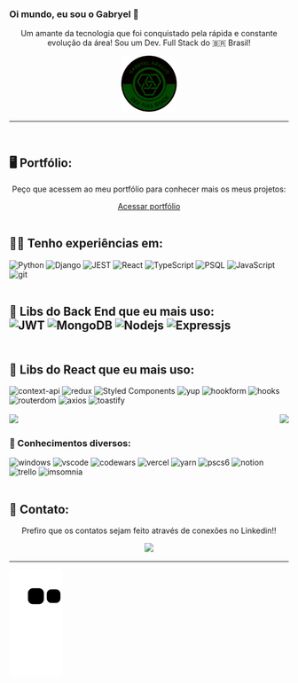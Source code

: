 ### Oi mundo, eu sou o Gabryel 👋
<div align="center" width="50">
<p>
  Um amante da tecnologia que foi conquistado pela rápida e constante evolução da área!
  Sou um Dev. Full Stack do 🇧🇷 Brasil!
</p>
<img src="./gabryeldev_logo.png" href="https://portfolio-gbr.vercel.app/" alt="CoDiNg RocKs"  width="20%" />
</div>
<hr />
<br>
<h2> 🖥 Portfólio: </h2>
<div align="center" width="50">
  <p>Peço que acessem ao meu portfólio para conhecer mais os meus projetos:</p>
  <a href="https://portfolio-gbr.vercel.app/landing">Acessar portfólio</a>
</div>
<br>
<h2> 👨‍💻 Tenho experiências em: </h2>
<div>
<img height="20em" alt="Python" src="https://img.shields.io/badge/Python-3776AB?style=for-the-badge&logo=python&logoColor=white" />
<img height="20em" alt="Django" src="https://img.shields.io/badge/Django-092E20?style=for-the-badge&logo=django&logoColor=white" />
<img height="20em" alt="JEST" src="https://img.shields.io/badge/Jest-323330?style=for-the-badge&logo=Jest&logoColor=white" />
<img height="20em" alt="React" src="https://img.shields.io/badge/-React-45b8d8?style=flat-square&logo=react&logoColor=white" />
<img height="20em" alt="TypeScript" src="https://img.shields.io/badge/-TypeScript-007ACC?style=flat-square&logo=typescript&logoColor=white" />
<img height="20em" alt="PSQL" src="https://img.shields.io/badge/PostgreSQL-316192?style=for-the-badge&logo=postgresql&logoColor=white" />
<img height="20em" alt="JavaScript" src="https://img.shields.io/badge/JavaScript-323330?style=for-the-badge&logo=javascript&logoColor=F7DF1E">
<img height="20em" alt="git" src="https://img.shields.io/badge/-Git-F05032?style=flat-square&logo=git&logoColor=white" />
</div>
<br>
<h2> 📂 Libs do Back End que eu mais uso:</>
<div>
<img height="20em" alt="JWT" src="https://img.shields.io/badge/json%20web%20tokens-323330?style=for-the-badge&logo=json-web-tokens&logoColor=pink" />
<img height="20em" alt="MongoDB" src="https://img.shields.io/badge/-MongoDB-13aa52?style=flat-square&logo=mongodb&logoColor=white" />
<img height="20em" alt="Nodejs" src="https://img.shields.io/badge/-Nodejs-43853d?style=flat-square&logo=Node.js&logoColor=white" />
<img height="20em" alt="Expressjs" src="https://img.shields.io/badge/Express.js-404D59?style=for-the-badge"/>
</div>
<br>
<h2> 📂 Libs do React que eu mais uso:</h2>
<div>
<img height="20em" alt="context-api" src="https://img.shields.io/badge/Context--Api-563D7C?style=for-the-badge&logo=react&logoColor=black" />
<img height="20em" alt="redux" src="https://img.shields.io/badge/Redux-27338e?style=for-the-badge&logo=redux&logoColor=white" />
<img height="20em" alt="Styled Components" src="https://img.shields.io/badge/-Styled_Components-db7092?style=flat-square&logo=styled-components&logoColor=white" />
<img height="20em" alt="yup" src="https://img.shields.io/badge/Yup-purple?style=for-the-badge&logo=npm&logoColor=white" />
<img height="20em" alt="hookform" src="https://img.shields.io/badge/React--Hook--Form-gold?style=for-the-badge&logo=react&logoColor=black" />
<img height="20em" alt="hooks" src="https://img.shields.io/badge/React--Hooks-red?style=for-the-badge&logo=react&logoColor=white" />
<img height="20em" alt="routerdom" src="https://img.shields.io/badge/React_Router-CA4245?style=for-the-badge&logo=react-router&logoColor=white" />
<img height="20em" alt="axios" src="https://img.shields.io/badge/Axios-black?style=for-the-badge&logo=react&logoColor=white" />
<img height="20em" alt="toastify" src="https://img.shields.io/badge/Toastify-352341?style=for-the-badge&logo=react&logoColor=white" />
</div>
<br>

<div>
  <img  height="150em" src="https://github-readme-stats.vercel.app/api?username=gabryelmaraujo&show_icons=true&theme=midnight-purple&include_all_commits=true&count_private=true"/>
  <img align="right" height="150em" src="https://github-readme-stats.vercel.app/api/top-langs/?username=gabryelmaraujo&layout=compact&langs_count=16&theme=midnight-purple"/>
</div>

<h3> 📂 Conhecimentos diversos:</h3>
<div>
<img height="20em" alt="windows" src="https://img.shields.io/badge/Windows-0078D6?style=for-the-badge&logo=windows&logoColor=white" />
<img height="20em" alt="vscode" src="https://img.shields.io/badge/Visual_Studio_Code-0078D4?style=for-the-badge&logo=visual%20studio%20code&logoColor=white" />
<img height="20em" alt="codewars" src="https://img.shields.io/badge/Codewars-B1361E?style=for-the-badge&logo=Codewars&logoColor=white" />
<img height="20em" alt="vercel" src="https://img.shields.io/badge/Vercel-444?style=for-the-badge&logo=vercel&logoColor=white" />
<img height="20em" alt="yarn" src="https://img.shields.io/badge/Yarn-purple.svg?&style=for-the-badge&logo=yarn&logoColor=white" />
<img height="20em" alt="pscs6" src="https://img.shields.io/badge/Photoshop-blue?style=for-the-badge&logo=adobe-photoshop&logoColor=white" />
<img height="20em" alt="notion" src="https://img.shields.io/badge/Notion-black.svg?&style=for-the-badge&logo=notion&logoColor=white" />
<img height="20em" alt="trello" src="https://img.shields.io/badge/Trello-red.svg?&style=for-the-badge&logo=trello&logoColor=white" />
<img height="20em" alt="imsomnia" src="https://img.shields.io/badge/Insomnia-560e7c.svg?&style=for-the-badge&logo=insomnia&logoColor=white" />
</div>


<br>
<h2> 📩 Contato: </h2>
<div align="center" width="50">
  <p>Prefiro que os contatos sejam feito através de conexões no Linkedin!!</p>
<a href="https://www.linkedin.com/in/gabryelmaraujo"><img src="https://img.shields.io/badge/linkedin-%230077B5.svg?&style=for-the-badge&logo=linkedin&logoColor=white" height=25></a>
</div>

<hr />

![Snake animation](https://github.com/gabryelmaraujo/gabryelmaraujo/blob/output/github-contribution-grid-snake.svg)
